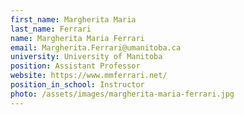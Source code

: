 ```yaml
---
first_name: Margherita Maria
last_name: Ferrari
name: Margherita Maria Ferrari
email: Margherita.Ferrari@umanitoba.ca
university: University of Manitoba
position: Assistant Professor
website: https://www.mmferrari.net/
position_in_school: Instructor
photo: /assets/images/margherita-maria-ferrari.jpg
---
```


